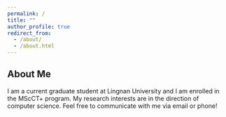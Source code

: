 ```yaml
---
permalink: /
title: ""
author_profile: true
redirect_from: 
  - /about/
  - /about.html
---
```


About Me
---

I am a current graduate student at Lingnan University and I am enrolled in the MScCT+ program. My research interests are in the direction of computer science. Feel free to communicate with me via email or phone!
